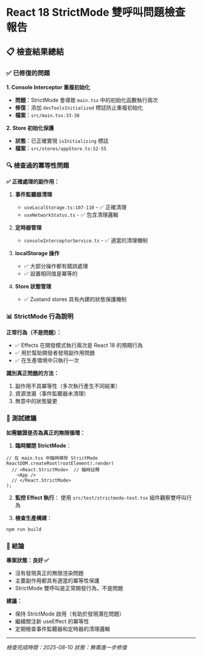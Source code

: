 # React 18 StrictMode 雙呼叫問題檢查報告

## 📋 檢查結果總結

### ✅ 已修復的問題

**1. Console Interceptor 重複初始化**
- **問題**：StrictMode 會導致 `main.tsx` 中的初始化函數執行兩次
- **修復**：添加 `devToolsInitialized` 標誌防止重複初始化
- **檔案**：`src/main.tsx:33-38`

**2. Store 初始化保護**
- **狀態**：已正確實現 `isInitializing` 標誌
- **檔案**：`src/stores/appStore.ts:52-55`

### 🔍 檢查過的冪等性問題

**✅ 正確處理的副作用：**

1. **事件監聽器清理**
   - `useLocalStorage.ts:107-110` - ✅ 正確清理
   - `useNetworkStatus.ts` - ✅ 包含清理邏輯

2. **定時器管理**
   - `consoleInterceptorService.ts` - ✅ 適當的清理機制

3. **localStorage 操作**
   - ✅ 大部分操作都有錯誤處理
   - ✅ 設置相同值是冪等的

4. **Store 狀態管理**
   - ✅ Zustand stores 具有內建的狀態保護機制

### 📊 StrictMode 行為說明

**正常行為（不是問題）：**
- ✅ Effects 在開發模式執行兩次是 React 18 的預期行為
- ✅ 用於幫助開發者發現副作用問題
- ✅ 在生產環境中只執行一次

**識別真正問題的方法：**
1. 副作用不具冪等性（多次執行產生不同結果）
2. 資源泄漏（事件監聽器未清理）
3. 無意中的狀態變更

### 🧪 測試建議

**如需驗證是否為真正的無限循環：**

1. **臨時關閉 StrictMode**：
```tsx
// 在 main.tsx 中臨時移除 StrictMode
ReactDOM.createRoot(rootElement).render(
  // <React.StrictMode>  // 臨時註釋
    <App />
  // </React.StrictMode>
);
```

2. **監控 Effect 執行**：
使用 `src/test/strictmode-test.tsx` 組件觀察雙呼叫行為

3. **檢查生產構建**：
```bash
npm run build
```

### 📝 結論

**專案狀態：良好 ✅**
- 沒有發現真正的無限渲染問題
- 主要副作用都具有適當的冪等性保護
- StrictMode 雙呼叫是正常開發行為，不是問題

**建議：**
- 保持 StrictMode 啟用（有助於發現潛在問題）
- 繼續關注新 useEffect 的冪等性
- 定期檢查事件監聽器和定時器的清理邏輯

---

*檢查完成時間：2025-08-10*
*狀態：無需進一步修復*